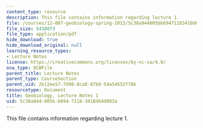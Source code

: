```yaml
---
content_type: resource
description: This file contains information regarding lecture 1.
file: /courses/12-007-geobiology-spring-2013/5c38a944005bb69471183418d64d093a_MIT12_007S13_Lec1.pdf
file_size: 5438073
file_type: application/pdf
hide_download: true
hide_download_original: null
learning_resource_types:
- Lecture Notes
license: https://creativecommons.org/licenses/by-nc-sa/4.0/
ocw_type: OCWFile
parent_title: Lecture Notes
parent_type: CourseSection
parent_uid: 2b12ee57-7998-8ca8-87b9-54a54652f78b
resourcetype: Document
title: Geobiology, Lecture Notes 1
uid: 5c38a944-005b-b694-7118-3418d64d093a
---
```

This file contains information regarding lecture 1.